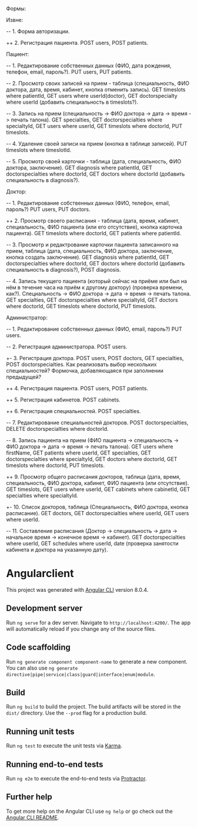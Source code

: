 Формы:

Извне: 

-- 1. Форма авторизации.

++ 2. Регистрация пациента. POST users, POST patients.


Пациент:

-- 1. Редактирование собственных данных (ФИО, дата рождения, телефон, email, пароль?). PUT users, PUT patients.

-- 2. Просмотр своих записей на прием - таблица (специальность, ФИО доктора, дата, время, кабинет, кнопка отменить запись). GET timeslots where patientId, GET users where userId(doctor), GET doctorspecialty where userId (добавить специальность в timeslots?).

-- 3. Запись на прием (специальность -> ФИО доктора -> дата -> время -> печать талона). GET specialties, GET doctorspecialties where specialtyId, GET users where userId, GET timeslots where doctorId, PUT timeslots.

-- 4. Удаление своей записи на прием (кнопка в таблице записей). PUT timeslots where timeslotId.

-- 5. Просмотр своей карточки - таблица (дата, специальность, ФИО доктора, заключение). GET diagnosis where patientId, GET doctorspecialties where doctorId, GET doctors where doctorId (добавить специальность в diagnosis?).


Доктор:

-- 1. Редактирование собственных данных (ФИО, телефон, email, пароль?) PUT users, PUT doctors.

++ 2. Просмотр своего расписания - таблица (дата, время, кабинет, специальность, ФИО пациента (или его отсутствие), кнопка карточка пациента). GET timeslots where doctorId, GET patients where patientId.

-- 3. Просмотр и редактрование карточки пациента записанного на прием, таблица (дата, специальность, ФИО доктора, заключение, кнопка создать заключение). GET diagnosis where patientId, GET doctorspecialties where doctorId, GET doctors where doctorId (добавить специальность в diagnosis?), POST diagnosis.

-- 4. Запись текущего пациента (который сейчас на приёме или был на нём в течение часа на приём к другому доктору) (проверка времени, как?). Специальность -> ФИО доктора -> дата -> время -> печать талона. GET specialties, GET doctorspecialties where specialtyId, GET doctors where doctorId, GET timeslots where doctorId, PUT timeslots.


Администратор:

-- 1. Редактирование собственных данных (ФИО, email, пароль?) PUT users.

-- 2. Регистрация администратора. POST users.

+- 3. Регистрация доктора. POST users, POST doctors, GET specialties, POST doctorspecialties. Как реализовать выбор нескольких специальностей? Формочка, добавляющаяся при заполнении предыдущей?

++ 4. Регистрация пациента. POST users, POST patients.

++ 5. Регистрация кабинетов. POST cabinets.

++ 6. Регистрация специальностей. POST specialties.

-- 7. Редактирование специальностей докторов. POST doctorspecialties, DELETE doctorspecialties where doctorId.

--  8. Запись пациента на прием (ФИО пациента -> специальность -> ФИО доктора -> дата -> время -> печать талона). GET users where firstName, GET patients where userId, GET specialties, GET doctorspecialties where specialtyId, GET doctors where doctorId, GET timeslots where doctorId, PUT timeslots.

++ 9. Просмотр общего расписания докторов, таблица (дата, время, специальность, ФИО доктора, кабинет, ФИО пациента (или отсутствие). GET timeslots, GET users where userId, GET cabinets where cabinetId, GET specialties where specialtyId.

+- 10. Список докторов, таблица (Специальность, ФИО доктора, кнопка расписание). GET doctors, GET doctorspecialties where userId, GET users where userId.

-- 11. Составление расписания (Доктор -> специальность -> дата -> начальное время -> конечное время -> кабинет).
GET doctorspecialties where userId, GET schedules where userId, date (проверка занятости кабинета и доктора на указанную дату). 










# Angularclient

This project was generated with [Angular CLI](https://github.com/angular/angular-cli) version 8.0.4.

## Development server

Run `ng serve` for a dev server. Navigate to `http://localhost:4200/`. The app will automatically reload if you change any of the source files.

## Code scaffolding

Run `ng generate component component-name` to generate a new component. You can also use `ng generate directive|pipe|service|class|guard|interface|enum|module`.

## Build

Run `ng build` to build the project. The build artifacts will be stored in the `dist/` directory. Use the `--prod` flag for a production build.

## Running unit tests

Run `ng test` to execute the unit tests via [Karma](https://karma-runner.github.io).

## Running end-to-end tests

Run `ng e2e` to execute the end-to-end tests via [Protractor](http://www.protractortest.org/).

## Further help

To get more help on the Angular CLI use `ng help` or go check out the [Angular CLI README](https://github.com/angular/angular-cli/blob/master/README.md).
